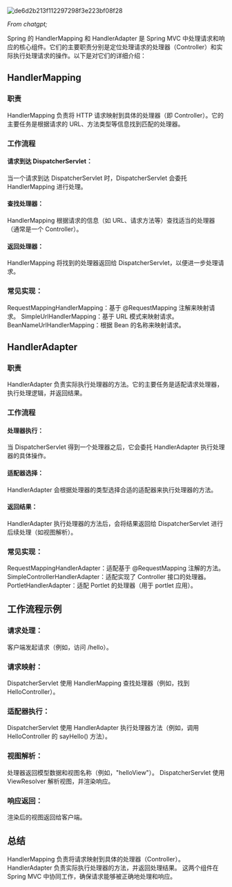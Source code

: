 ![de6d2b213f112297298f3e223bf08f28](/Users/caiyihong/Downloads/de6d2b213f112297298f3e223bf08f28.png)

*From chatgpt;*



Spring 的 HandlerMapping 和 HandlerAdapter 是 Spring MVC 中处理请求和响应的核心组件。它们的主要职责分别是定位处理请求的处理器（Controller）和实际执行处理请求的操作。以下是对它们的详细介绍：



## HandlerMapping

### 职责

HandlerMapping 负责将 HTTP 请求映射到具体的处理器（即 Controller）。它的主要任务是根据请求的 URL、方法类型等信息找到匹配的处理器。
### 工作流程

#### 请求到达 DispatcherServlet：

当一个请求到达 DispatcherServlet 时，DispatcherServlet 会委托 HandlerMapping 进行处理。
#### 查找处理器：

HandlerMapping 根据请求的信息（如 URL、请求方法等）查找适当的处理器（通常是一个 Controller）。
#### 返回处理器：

HandlerMapping 将找到的处理器返回给 DispatcherServlet，以便进一步处理请求。
### 常见实现：

RequestMappingHandlerMapping：基于 @RequestMapping 注解来映射请求。
SimpleUrlHandlerMapping：基于 URL 模式来映射请求。
BeanNameUrlHandlerMapping：根据 Bean 的名称来映射请求。



## HandlerAdapter

### 职责

HandlerAdapter 负责实际执行处理器的方法。它的主要任务是适配请求处理器，执行处理逻辑，并返回结果。
### 工作流程

#### 处理器执行：

当 DispatcherServlet 得到一个处理器之后，它会委托 HandlerAdapter 执行处理器的具体操作。
#### 适配器选择：

HandlerAdapter 会根据处理器的类型选择合适的适配器来执行处理器的方法。
#### 返回结果：

HandlerAdapter 执行处理器的方法后，会将结果返回给 DispatcherServlet 进行后续处理（如视图解析）。
### 常见实现：

RequestMappingHandlerAdapter：适配基于 @RequestMapping 注解的方法。
SimpleControllerHandlerAdapter：适配实现了 Controller 接口的处理器。
PortletHandlerAdapter：适配 Portlet 的处理器（用于 portlet 应用）。



## 工作流程示例

### 请求处理：

客户端发起请求（例如，访问 /hello）。
### 请求映射：

DispatcherServlet 使用 HandlerMapping 查找处理器（例如，找到 HelloController）。
### 适配器执行：

DispatcherServlet 使用 HandlerAdapter 执行处理器方法（例如，调用 HelloController 的 sayHello() 方法）。
### 视图解析：

处理器返回模型数据和视图名称（例如，"helloView"）。
DispatcherServlet 使用 ViewResolver 解析视图，并渲染响应。
### 响应返回：

渲染后的视图返回给客户端。


## 总结

HandlerMapping 负责将请求映射到具体的处理器（Controller）。
HandlerAdapter 负责实际执行处理器的方法，并返回处理结果。
这两个组件在 Spring MVC 中协同工作，确保请求能够被正确地处理和响应。